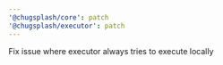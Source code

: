 ```yaml
---
'@chugsplash/core': patch
'@chugsplash/executor': patch
---
```


Fix issue where executor always tries to execute locally

